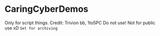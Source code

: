 # CaringCyberDemos
Only for script things.
Credit: Trivion bb, 1to5PC
Do not use! Not for public use
xD
 ``Set for archiving``
